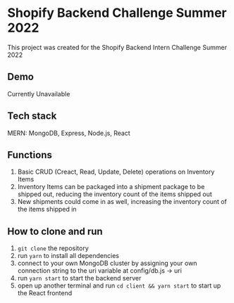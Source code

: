 # Shopify Backend Challenge Summer 2022

This project was created for the Shopify Backend Intern Challenge Summer 2022

## Demo

Currently Unavailable

## Tech stack

MERN: MongoDB, Express, Node.js, React

## Functions

1. Basic CRUD (Creact, Read, Update, Delete) operations on Inventory Items
2. Inventory Items can be packaged into a shipment package to be shipped out, reducing the inventory count of the items shipped out
3. New shipments could come in as well, increasing the inventory count of the items shipped in

## How to clone and run

1. `git clone` the repository
2. run `yarn` to install all dependencies
3. connect to your own MongoDB cluster by assigning your own connection string to the uri variable at config/db.js -> uri
4. run `yarn start` to start the backend server
5. open up another terminal and run `cd client && yarn start` to start up the React frontend
